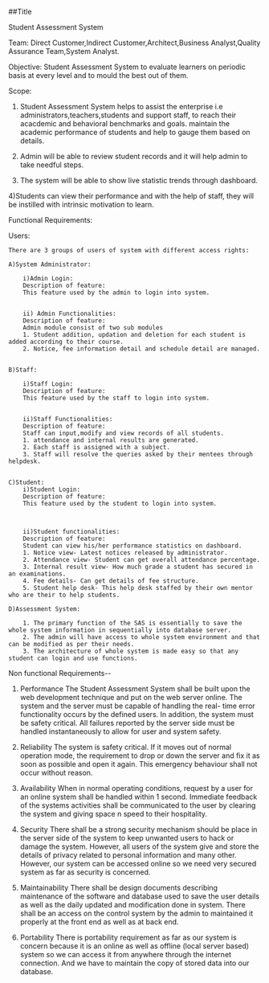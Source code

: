 ##Title

Student Assessment System

Team: Direct Customer,Indirect Customer,Architect,Business Analyst,Quality Assurance Team,System Analyst.


Objective: Student Assessment System to evaluate learners on periodic basis at every level and to mould the best out of them.	


Scope:

1) Student Assessment System helps to assist the enterprise i.e administrators,teachers,students and support staff, to reach their acacdemic and behavioral benchmarks and goals.                        maintain the academic performance of students and help to gauge them based on details.

2) Admin will be able to review student records and it will help admin to take needful steps.

3) The system will be able to show live statistic trends through dashboard.

4)Students can view their performance and with the help of staff, they will be instilled with intrinsic motivation to learn.

Functional Requirements:

Users:

	There are 3 groups of users of system with different access rights:
	
	A)System Administrator:
	
		i)Admin Login:
		Description of feature:
		This feature used by the admin to login into system.
		
		
		ii) Admin Functionalities:
		Description of feature:
		Admin module consist of two sub modules 
		1. Student addition, updation and deletion for each student is added according to their course.
		2. Notice, fee information detail and schedule detail are managed. 
	
 
	B)Staff:

		i)Staff Login:
		Description of feature:
		This feature used by the staff to login into system.
		
		
		ii)Staff Functionalities:
		Description of feature:
		Staff can input,modify and view records of all students.
		1. attendance and internal results are generated.
		2. Each staff is assigned with a subject.
		3. Staff will resolve the queries asked by their mentees through helpdesk.


	C)Student:
		i)Student Login:
		Description of feature:
		This feature used by the student to login into system.
		
		

		ii)Student functionalities:
		Description of feature:
		Student can view his/her performance statistics on dashboard.
		1. Notice view- Latest notices released by administrator.
		2. Attendance view- Student can get overall attendance percentage.
		3. Internal result view- How much grade a student has secured in an examinations.
		4. Fee details- Can get details of fee structure.
		5. Student help desk- This help desk staffed by their own mentor who are their to help students.	

	D)Assessment System:
		
		1. The primary function of the SAS is essentially to save the whole system information in sequentially into database server.
		2. The admin will have access to whole system environment and that can be modified as per their needs.
		3. The architecture of whole system is made easy so that any student can login and use functions.
	

Non functional Requirements--

1. Performance
The Student Assessment System shall be built upon the web development technique and put on the web server online. The system and the server must be capable of handling the real- time error functionality occurs by the defined users. In addition, the system must be safety critical. All failures reported by the server side must be handled instantaneously to allow for user and system safety.

2. Reliability
The system is safety critical. If it moves out of normal operation mode, the requirement to drop or down the server and fix it as soon as possible and open it again. This emergency behaviour shall not occur without reason.

3. Availability
When in normal operating conditions, request by a user for an online system shall be handled within 1 second. Immediate feedback of the systems activities shall be communicated to the user by clearing the system and giving space n speed to their hospitality.

4. Security
There shall be a strong security mechanism should be place in the server side of the system to keep unwanted users to hack or damage the system. However, all users of the system give and store the details of privacy related to personal information and many other. However, our system can be accessed online so we need very secured system as far as security is concerned.

5. Maintainability
There shall be design documents describing maintenance of the software and database used to save the user details as well as the daily updated and modification done in system. There shall be an access on the control system by the admin to maintained it properly at the front end as well as at back end.

6. Portability
There is portability requirement as far as our system is concern because it is an online as well as offline (local server based) system so we can access it from anywhere through the internet connection. And we have to maintain the copy of stored data into our database.



